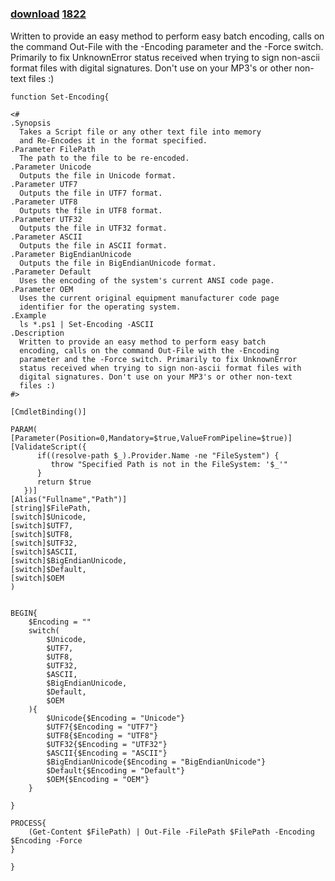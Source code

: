 ﻿---
pid:            1821
parent:         0
children:       1822
poster:         Jason Ferris
title:          
date:           2010-05-06 15:30:35
description:    Written to provide an easy method to perform easy batch 
  encoding, calls on the command Out-File with the -Encoding 
  parameter and the -Force switch. Primarily to fix UnknownError
  status received when trying to sign non-ascii format files with
  digital signatures. Don't use on your MP3's or other non-text
  files :)
format:         posh
---

# 

### [download](1821.ps1)  [1822](1822.md)

Written to provide an easy method to perform easy batch 
  encoding, calls on the command Out-File with the -Encoding 
  parameter and the -Force switch. Primarily to fix UnknownError
  status received when trying to sign non-ascii format files with
  digital signatures. Don't use on your MP3's or other non-text
  files :)

```posh
function Set-Encoding{

<#
.Synopsis
  Takes a Script file or any other text file into memory 
  and Re-Encodes it in the format specified.
.Parameter FilePath
  The path to the file to be re-encoded.
.Parameter Unicode 
  Outputs the file in Unicode format.
.Parameter UTF7
  Outputs the file in UTF7 format.
.Parameter UTF8
  Outputs the file in UTF8 format.
.Parameter UTF32
  Outputs the file in UTF32 format.
.Parameter ASCII
  Outputs the file in ASCII format.
.Parameter BigEndianUnicode
  Outputs the file in BigEndianUnicode format.
.Parameter Default
  Uses the encoding of the system's current ANSI code page.
.Parameter OEM
  Uses the current original equipment manufacturer code page 
  identifier for the operating system.
.Example
  ls *.ps1 | Set-Encoding -ASCII
.Description
  Written to provide an easy method to perform easy batch 
  encoding, calls on the command Out-File with the -Encoding 
  parameter and the -Force switch. Primarily to fix UnknownError
  status received when trying to sign non-ascii format files with
  digital signatures. Don't use on your MP3's or other non-text
  files :)
#>

[CmdletBinding()]

PARAM(
[Parameter(Position=0,Mandatory=$true,ValueFromPipeline=$true)]
[ValidateScript({ 
      if((resolve-path $_).Provider.Name -ne "FileSystem") {
         throw "Specified Path is not in the FileSystem: '$_'" 
      }
      return $true
   })]
[Alias("Fullname","Path")]
[string]$FilePath,
[switch]$Unicode,
[switch]$UTF7,
[switch]$UTF8,
[switch]$UTF32,
[switch]$ASCII,
[switch]$BigEndianUnicode,
[switch]$Default,
[switch]$OEM
)


BEGIN{
    $Encoding = ""
    switch(
        $Unicode,
        $UTF7,
        $UTF8,
        $UTF32,
        $ASCII, 
        $BigEndianUnicode,
        $Default, 
        $OEM
    ){
        $Unicode{$Encoding = "Unicode"}
        $UTF7{$Encoding = "UTF7"}
        $UTF8{$Encoding = "UTF8"}
        $UTF32{$Encoding = "UTF32"}
        $ASCII{$Encoding = "ASCII"} 
        $BigEndianUnicode{$Encoding = "BigEndianUnicode"}
        $Default{$Encoding = "Default"}
        $OEM{$Encoding = "OEM"}
    }

}

PROCESS{
    (Get-Content $FilePath) | Out-File -FilePath $FilePath -Encoding $Encoding -Force
}

}

```
